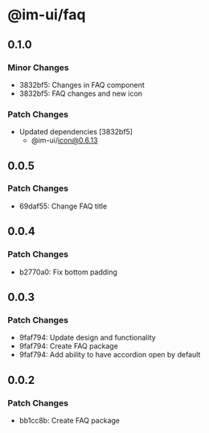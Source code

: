 # @im-ui/faq

## 0.1.0

### Minor Changes

- 3832bf5: Changes in FAQ component
- 3832bf5: FAQ changes and new icon

### Patch Changes

- Updated dependencies [3832bf5]
  - @im-ui/icon@0.6.13

## 0.0.5

### Patch Changes

- 69daf55: Change FAQ title

## 0.0.4

### Patch Changes

- b2770a0: Fix bottom padding

## 0.0.3

### Patch Changes

- 9faf794: Update design and functionality
- 9faf794: Create FAQ package
- 9faf794: Add ability to have accordion open by default

## 0.0.2

### Patch Changes

- bb1cc8b: Create FAQ package
